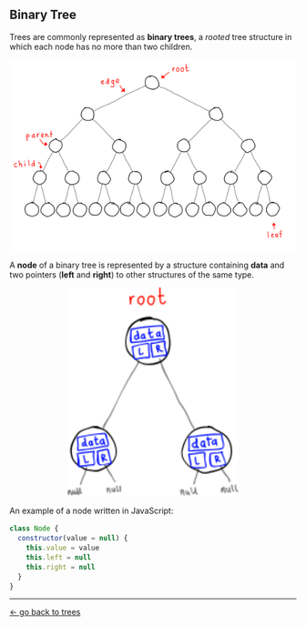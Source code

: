 ## Binary Tree
Trees are commonly represented as **binary trees**, a _rooted_ tree structure in which each node has no more than two children.

<img src="../../../../assets/binary_tree.svg" width="600" />

A **node** of a binary tree is represented by a structure containing **data** and two pointers (__left__ and __right__) to other structures of the same type.

<p align="center">
  <img src="../../../../assets/binary_tree_node.svg" width="300" />
</p>

An example of a node written in JavaScript:
```js
class Node {
  constructor(value = null) {
    this.value = value
    this.left = null
    this.right = null
  }
}
```

<hr>

[← go back to trees](../)